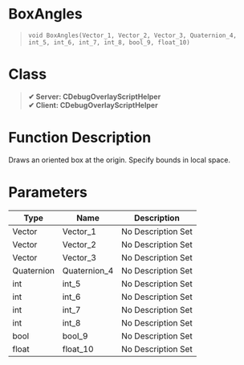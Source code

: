 # BoxAngles
> `void BoxAngles(Vector_1, Vector_2, Vector_3, Quaternion_4, int_5, int_6, int_7, int_8, bool_9, float_10)`
# Class
> __✔ Server: CDebugOverlayScriptHelper__  
> __✔ Client: CDebugOverlayScriptHelper__  
# Function Description
Draws an oriented box at the origin. Specify bounds in local space.
# Parameters
Type|Name|Description
--|--|--
Vector|Vector_1|No Description Set
Vector|Vector_2|No Description Set
Vector|Vector_3|No Description Set
Quaternion|Quaternion_4|No Description Set
int|int_5|No Description Set
int|int_6|No Description Set
int|int_7|No Description Set
int|int_8|No Description Set
bool|bool_9|No Description Set
float|float_10|No Description Set
